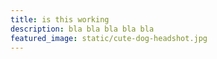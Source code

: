 ```yaml
---
title: is this working
description: bla bla bla bla bla
featured_image: static/cute-dog-headshot.jpg
---
```

